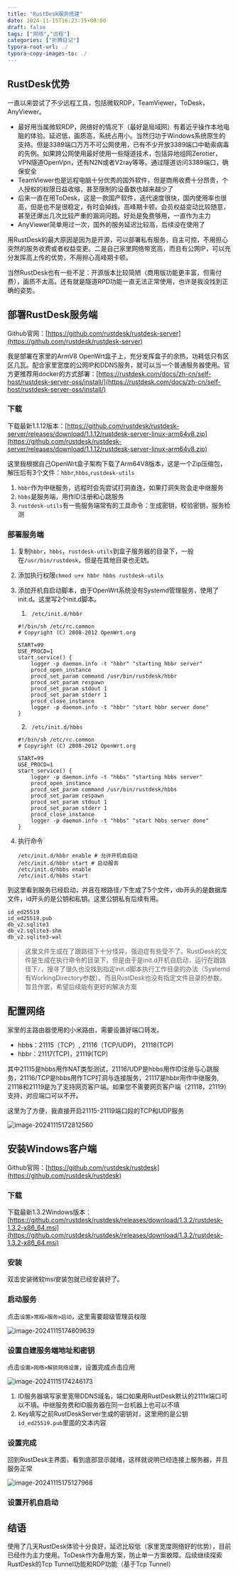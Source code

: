 ```yaml
---
title: "RustDesk服务搭建"
date: 2024-11-15T16:23:15+08:00
draft: false
tags: ["网络","远程"]
categories: ["折腾日记"]
typora-root-url: ./
typora-copy-images-to: ./
---
```


## RustDesk优势
一直以来尝试了不少远程工具，包括微软RDP，TeamViewer，ToDesk，AnyViewer。
- 最好用当属微软RDP，网络好的情况下（最好是局域网）有着近乎操作本地电脑的体验。延迟低，画质高，系统占用小。当然归功于Windows系统原生的支持。但是3389端口万万不可公网使用，已有不少开放3389端口中勒索病毒的先例。如果跨公网使用最好使用一些隧道技术，包括异地组网Zerotier，VPN隧道OpenVpn，还有N2N或者V2ray等等。通过隧道访问3389端口，确保安全
- TeamViewer也是远程电脑十分优秀的国外软件，但是商用收费十分昂贵，个人授权的权限日益收缩，甚至限制的设备数也越来越少了
- 后来一直在用ToDesk，这是一款国产软件，迭代速度很快，国内使用率也很高，但是也不是很稳定，有时会掉线，高峰期卡顿。会员权益变动比较随意，甚至还爆出几次比较严重的漏洞问题。好处是免费够用，一直作为主力
- AnyViewer简单用过一次，国外的服务延迟比较高，后续没在使用了

用RustDesk的最大原因是因为是开源，可以部署私有服务，自主可控，不用担心突然的服务收费或者权益变更。二是自己家里网络带宽高，而且有公网IP，可以充分发挥高上传的优势，不用担心高峰期卡顿。

当然RustDesk也有一些不足：开源版本比较简陋（商用版功能更丰富，但需付费），画质不太高。还有就是隧道RPD功能一直无法正常使用，也许是我没找到正确的姿势。

## 部署RustDesk服务端

Github官网：[https://github.com/rustdesk/rustdesk-server](https://github.com/rustdesk/rustdesk-server)

我是部署在家里的ArmV8 OpenWrt盒子上，充分发挥盒子的余热，功耗低只有区区几瓦。配合家里宽度的公网IP和DDNS服务，就可以当一个普通服务器使用。官方更推荐用docker的方式部署：[https://rustdesk.com/docs/zh-cn/self-host/rustdesk-server-oss/install/](https://rustdesk.com/docs/zh-cn/self-host/rustdesk-server-oss/install/)

### 下载

下载最新1.1.12版本：[https://github.com/rustdesk/rustdesk-server/releases/download/1.1.12/rustdesk-server-linux-arm64v8.zip](https://github.com/rustdesk/rustdesk-server/releases/download/1.1.12/rustdesk-server-linux-arm64v8.zip)

这里我根据自己OpenWrt盒子架构下载了Arm64V8版本，这是一个Zip压缩包，解压后有3个文件：`hbbr`,`hbbs`,`rustdesk-utils`

1. `hbbr`作为中继服务，远程时会先尝试打洞直连，如果打洞失败会走中继服务
2. `hbbs`是服务端，用作ID注册和心跳服务
3. `rustdesk-utils`有一些服务端常有的工具命令：生成密钥，校验密钥，服务检测

### 部署服务端

1. 复制`hbbr`，`hbbs`，`rustdesk-utils`到盒子服务器的目录下，一般在`/usr/bin/rustdesk`，但是在其他目录也无妨。

2. 添加执行权限`chmod u+x hbbr hbbs rustdesk-utils`

3. 添加开机自启动脚本，由于OpenWrt系统没有Systemd管理服务，使用了init.d。这里写2个init.d脚本。

   1. ` /etc/init.d/hbbr`

   ```shell
   #!/bin/sh /etc/rc.common
   # Copyright (C) 2008-2012 OpenWrt.org
   
   START=99
   USE_PROCD=1
   start_service() {
       logger -p daemon.info -t "hbbr" "starting hbbr server"
       procd_open_instance
       procd_set_param command /usr/bin/rustdesk/hbbr
       procd_set_param respawn
       procd_set_param stdout 1
       procd_set_param stderr 1
       procd_close_instance
       logger -p daemon.info -t "hbbr" "start hbbr server done"
   }
   ```

   2. ` /etc/init.d/hbbs`

   ```shell
   #!/bin/sh /etc/rc.common
   # Copyright (C) 2008-2012 OpenWrt.org
   
   START=99
   USE_PROCD=1
   start_service() {
       logger -p daemon.info -t "hbbs" "starting hbbs server"
       procd_open_instance
       procd_set_param command /usr/bin/rustdesk/hbbs
       procd_set_param respawn
       procd_set_param stdout 1
       procd_set_param stderr 1
       procd_close_instance
       logger -p daemon.info -t "hbbs" "start hbbs server done"
   }
   ```

4. 执行命令

   ```shell
   /etc/init.d/hbbr enable # 允许开机自启动
   /etc/init.d/hbbr start # 启动服务
   /etc/init.d/hbbs enable
   /etc/init.d/hbbs start
   ```

到这里看到服务已经启动，并且在根路径`/`下生成了5个文件，db开头的是数据库文件，id开头的是公钥和私钥。这里公钥私有后续有用。

```shell
id_ed25519
id_ed25519.pub
db_v2.sqlite3
db_v2.sqlite3-shm
db_v2.sqlite3-wal
```



>这里文件生成在了跟路径下十分怪异，强迫症有些受不了。RustDesk的文件是生成在执行命令的目录下，但是由于是init.d开机自启动，运行在跟路径下`/`，搜寻了很久也没找到指定init.d脚本执行工作目录的办法（Systemd有WorkingDirectory参数）。而且RustDesk也没有指定文件目录的参数。暂且作罢，希望后续能有更好的解决方案

## 配置网络

家里的主路由器使用的小米路由，需要设置好端口转发。

- hbbs：21115（TCP）, 21116（TCP/UDP)， 21118(TCP)
- hbbr：21117(TCP)，21119(TCP)

其中21115是hbbs用作NAT类型测试，21116/UDP是hbbs用作ID注册与心跳服务，21116/TCP是hbbs用作TCP打洞与连接服务，21117是hbbr用作中继服务, 21118和21119是为了支持网页客户端。如果您不需要网页客户端（21118，21119）支持，对应端口可以不开。

这里为了方便，我直接开启21115-21119端口段的TCP和UDP服务

![image-20241115172812560](./image-20241115172812560.png)

## 安装Windows客户端

Github官网：[https://github.com/rustdesk/rustdesk](https://github.com/rustdesk/rustdesk)

### 下载

下载最新1.3.2Windows版本：[https://github.com/rustdesk/rustdesk/releases/download/1.3.2/rustdesk-1.3.2-x86_64.msi](https://github.com/rustdesk/rustdesk/releases/download/1.3.2/rustdesk-1.3.2-x86_64.msi)

### 安装

双击安装微软msi安装包就已经安装好了。

### 启动服务

点击`设置>常规>服务>启动`，这里需要超级管理员权限

![image-20241115174809639](./image-20241115174809639.png)

### 设置自建服务端地址和密钥

点击`设置>网络>解锁网络设置`，设置完成点击应用

![image-20241115174246173](./image-20241115174246173.png)

1. ID服务器填写家里宽带DDNS域名，端口如果用RustDesk默认的2111x端口可以不填。中继服务费和ID服务器在同一台机器上也可以不填
2. Key填写之前RustDeskServer生成的密钥对，这里用的是公钥`id_ed25519.pub`里面的文本内容

### 设置完成

回到RustDesk主界面，看到底部显示就绪，这样就说明已经连接上服务器，并且服务正常

![image-20241115175127968](./image-20241115175127968.png)

### 设置开机自启动



## 结语

使用了几天RustDesk体验十分良好，延迟比较低（家里宽度网络好的优势），目前已经作为主力使用。ToDesk作为备用方案，防止单一方案故障。后续继续探索RustDesk的Tcp Tunnel功能和RDP功能（基于Tcp Tunnel）
